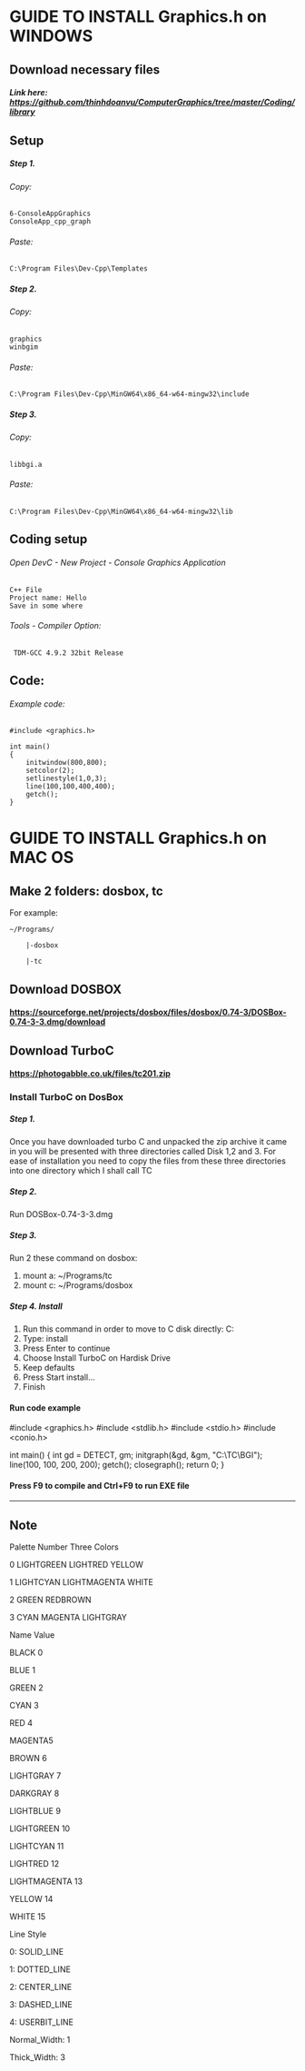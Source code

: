 # GUIDE TO INSTALL Graphics.h on WINDOWS

## Download necessary files
##### Link here: https://github.com/thinhdoanvu/ComputerGraphics/tree/master/Coding/library
## Setup
##### Step 1.
###### Copy:
	6-ConsoleAppGraphics
	ConsoleApp_cpp_graph
###### Paste:
	C:\Program Files\Dev-Cpp\Templates

##### Step 2.
###### Copy:
	graphics
	winbgim
###### Paste:
	C:\Program Files\Dev-Cpp\MinGW64\x86_64-w64-mingw32\include
  
##### Step 3.
###### Copy:
	libbgi.a
###### Paste:
	C:\Program Files\Dev-Cpp\MinGW64\x86_64-w64-mingw32\lib
  
## Coding setup
###### Open DevC - New Project - Console Graphics Application
	C++ File
	Project name: Hello
	Save in some where

###### Tools - Compiler Option:
	 TDM-GCC 4.9.2 32bit Release
   
## Code:
###### Example code:
	#include <graphics.h>
	
	int main()
	{
  		initwindow(800,800);
		setcolor(2);
		setlinestyle(1,0,3);
  		line(100,100,400,400);
  		getch();
	}

# GUIDE TO INSTALL Graphics.h on MAC OS
## Make 2 folders: dosbox, tc
For example: 

	~/Programs/
		
  		|-dosbox
  		
   		|-tc

## Download DOSBOX
#### https://sourceforge.net/projects/dosbox/files/dosbox/0.74-3/DOSBox-0.74-3-3.dmg/download

## Download TurboC
#### https://photogabble.co.uk/files/tc201.zip

### Install TurboC on DosBox
##### Step 1. 
Once you have downloaded turbo C and unpacked the zip archive it came in you will be presented with three directories called Disk 1,2 and 3. For ease of installation you need to copy the files from these three directories into one directory which I shall call TC
##### Step 2.
Run DOSBox-0.74-3-3.dmg
##### Step 3. 
Run 2 these command on dosbox:
1. mount a: ~/Programs/tc
2. mount c: ~/Programs/dosbox

##### Step 4. Install
1. Run this command in order to move to C disk directly: 
	C:
2. Type: install
3. Press Enter to continue
4. Choose Install TurboC on Hardisk Drive
5. Keep defaults
6. Press Start install...
7. Finish

#### Run code example
#include <graphics.h>
#include <stdlib.h>
#include <stdio.h>
#include <conio.h>

int main()
{
   int gd = DETECT, gm;
   initgraph(&gd, &gm, "C:\\TC\\BGI");
   line(100, 100, 200, 200);
   getch();
   closegraph();
   return 0;
}

#### Press F9 to compile and Ctrl+F9 to run EXE file


-------------------------------------------------------
## Note
Palette Number  Three Colors

0 LIGHTGREEN LIGHTRED YELLOW

1 LIGHTCYAN LIGHTMAGENTA WHITE

2 GREEN  REDBROWN

3 CYAN MAGENTA LIGHTGRAY

Name   Value

BLACK  0

BLUE   1

GREEN  2

CYAN   3

RED    4

MAGENTA5

BROWN  6

LIGHTGRAY    7

DARKGRAY     8

LIGHTBLUE    9

LIGHTGREEN   10

LIGHTCYAN    11

LIGHTRED     12

LIGHTMAGENTA 13

YELLOW 14

WHITE  15

Line Style

0: SOLID_LINE

1: DOTTED_LINE

2: CENTER_LINE

3: DASHED_LINE

4: USERBIT_LINE

Normal_Width: 1

Thick_Width: 3
